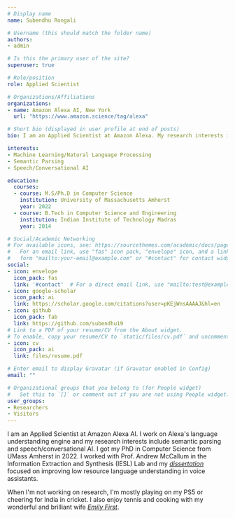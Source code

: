 ```yaml
---
# Display name
name: Subendhu Rongali

# Username (this should match the folder name)
authors:
- admin

# Is this the primary user of the site?
superuser: true

# Role/position
role: Applied Scientist

# Organizations/Affiliations
organizations:
- name: Amazon Alexa AI, New York
  url: "https://www.amazon.science/tag/alexa"

# Short bio (displayed in user profile at end of posts)
bio: I am an Applied Scientist at Amazon Alexa. My research interests include Semantic Parsing, Natural Language Processing, and Speech/Conversational AI.

interests:
- Machine Learning/Natural Language Processing
- Semantic Parsing
- Speech/Conversational AI

education:
  courses:
  - course: M.S/Ph.D in Computer Science
    institution: University of Massachusetts Amherst
    year: 2022
  - course: B.Tech in Computer Science and Engineering
    institution: Indian Institute of Technology Madras
    year: 2014

# Social/Academic Networking
# For available icons, see: https://sourcethemes.com/academic/docs/page-builder/#icons
#   For an email link, use "fas" icon pack, "envelope" icon, and a link in the
#   form "mailto:your-email@example.com" or "#contact" for contact widget.
social:
- icon: envelope
  icon_pack: fas
  link: '#contact'  # For a direct email link, use "mailto:test@example.org".
- icon: google-scholar
  icon_pack: ai
  link: https://scholar.google.com/citations?user=pKEjWnsAAAAJ&hl=en
- icon: github
  icon_pack: fab
  link: https://github.com/subendhu19
# Link to a PDF of your resume/CV from the About widget.
# To enable, copy your resume/CV to `static/files/cv.pdf` and uncomment the lines below.
- icon: cv
  icon_pack: ai
  link: files/resume.pdf

# Enter email to display Gravatar (if Gravatar enabled in Config)
email: ""

# Organizational groups that you belong to (for People widget)
#   Set this to `[]` or comment out if you are not using People widget.
user_groups:
- Researchers
- Visitors
---
```


I am an Applied Scientist at Amazon Alexa AI. I work on Alexa's language understanding engine and my research interests include semantic parsing and speech/conversational AI. I got my PhD in Computer Science from UMass Amherst in 2022. I worked with Prof. Andrew McCallum in the Information Extraction and Synthesis (IESL) Lab and my *[dissertation](https://scholarworks.umass.edu/dissertations_2/2717/)* focused on improving low resource language understanding in voice assistants.

When I'm not working on research, I'm mostly playing on my PS5 or cheering for India in cricket. I also enjoy tennis and cooking with my wonderful and brilliant wife *[Emily First](https://people.cs.umass.edu/~efirst/)*.
